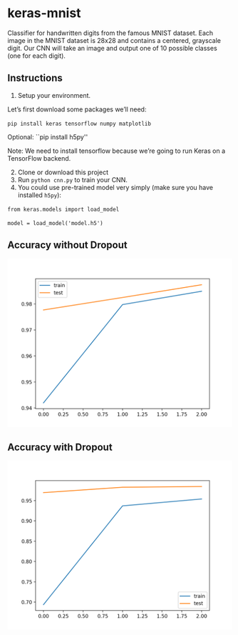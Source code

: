 # keras-mnist

Classifier for handwritten digits from the famous MNIST dataset. Each image in the MNIST dataset is 28x28 and contains a centered, grayscale digit. Our CNN will take an image and output one of 10 possible classes (one for each digit).

## Instructions

1. Setup your environment.

Let’s first download some packages we’ll need:

``pip install keras tensorflow numpy matplotlib``

Optional: ``pip install h5py''

Note: We need to install tensorflow because we’re going to run Keras on a TensorFlow backend.

2. Clone or download this project
3. Run ``python cnn.py`` to train your CNN.
5. You could use pre-trained model very simply (make sure you have installed ``h5py``):

``from keras.models import load_model``

``model = load_model('model.h5')``

## Accuracy without Dropout
![without_drop](https://github.com/Dartrisen/keras-mnist/blob/master/without_drop.png)

## Accuracy with Dropout
![with_drop](https://github.com/Dartrisen/keras-mnist/blob/master/with_drop.png)

